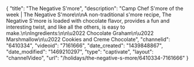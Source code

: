 {
    "title": "The Negative S'more",
    "description": "Camp Chef S'more of the week | The Negative S'more\n\nA non-traditional s'more recipe, The Negative S'more is loaded with chocolate flavor, provides a fun and interesting twist, and like all the others, is easy to make.\n\nIngredients:\n\n\u2022 Chocolate Graham\n\u2022 Marshmallow\n\u2022 Cookies and Creme Chocolate",
    "channelid": "6410334",
    "videoid": "7161666",
    "date_created": "1439848867",
    "date_modified": "1469210297",
    "type": "captivate",
    "layout": "channelVideo",
    "url": "\/holidays\/the-negative-s-more\/6410334-7161666"
}